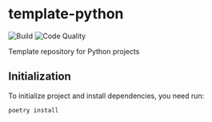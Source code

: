 # template-python

![Build](https://github.com/amorim-cleison/sl-transformer/workflows/Build/badge.svg)
![Code Quality](https://github.com/amorim-cleison/sl-transformer/workflows/Code%20Quality/badge.svg)

Template repository for Python projects

## Initialization
To initialize project and install dependencies, you need run:

```
poetry install
```
